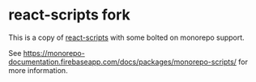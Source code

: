# react-scripts fork

This is a copy of [react-scripts](https://github.com/facebook/create-react-app/tree/master/packages/react-scripts) with some bolted on monorepo support.

See https://monorepo-documentation.firebaseapp.com/docs/packages/monorepo-scripts/ for more information.
